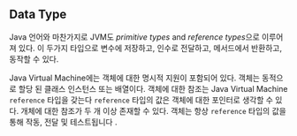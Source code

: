 ## Data Type

Java 언어와 마찬가지로 JVM도 *primitive types* and *reference types*으로 이루어져 있다. 이 두가지 타입으로 변수에 저장하고, 인수로 전달하고, 메서드에서 반환하고, 동작할 수 있다.

Java Virtual Machine에는 객체에 대한 명시적 지원이 포함되어 있다. 객체는 동적으로 할당 된 클래스 인스턴스 또는 배열이다. 객체에 대한 참조는 Java Virtual Machine `reference` 타입을 갖는다 `reference` 타입의 값은 객체에 대한 포인터로 생각할 수 있다. 개체에 대한 참조가 두 개 이상 존재할 수 있다. 객체는 항상 `reference` 타입의 값을 통해 작동, 전달 및 테스트됩니다 .

